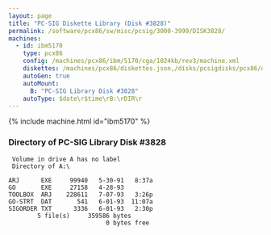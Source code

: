 ```yaml
---
layout: page
title: "PC-SIG Diskette Library (Disk #3828)"
permalink: /software/pcx86/sw/misc/pcsig/3000-3999/DISK3828/
machines:
  - id: ibm5170
    type: pcx86
    config: /machines/pcx86/ibm/5170/cga/1024kb/rev3/machine.xml
    diskettes: /machines/pcx86/diskettes.json,/disks/pcsigdisks/pcx86/diskettes.json
    autoGen: true
    autoMount:
      B: "PC-SIG Library Disk #3828"
    autoType: $date\r$time\rB:\rDIR\r
---
```


{% include machine.html id="ibm5170" %}

### Directory of PC-SIG Library Disk #3828

     Volume in drive A has no label
     Directory of A:\

    ARJ      EXE     99940   5-30-91   8:37a
    GO       EXE     27158   4-28-93
    TOOLBOX  ARJ    228611   7-07-93   3:26p
    GO-STRT  DAT       541   6-01-93  11:07a
    SIGORDER TXT      3336   6-01-93   2:30p
            5 file(s)     359586 bytes
                               0 bytes free
